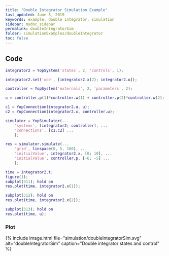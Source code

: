 ```yaml
---
title: "Double Integrator Simulation Example"
last_updated: June 3, 2019
keywords: example, double integrator, simulation
sidebar: mydoc_sidebar
permalink: doubleIntegratorSim
folder: simulationExamples/doubleIntegrator
toc: false
---
```


## Code

```matlab
integrator2 = YopSystem('states', 2, 'controls', 1);

integrator2.set('ode', [integrator2.x(2); integrator2.u]);

controller = YopSystem('externals', 2, 'parameters', 2);

u = controller.p(1)*controller.w(1) + controller.p(2)*controller.w(2);

c1 = YopConnection(integrator2.u, u);
c2 = YopConnection(integrator2.x, controller.w);

simulator = YopSimulator(...
    'systems', [integrator2; controller], ...
    'connections', [c1;c2] ...
    );

res = simulator.simulate(...
    'grid', linspace(0, 5, 100), ...
    'initialValue', integrator2.x, [0; 10], ...
    'initialValue', controller.p, [-6; -5] ...
    );

time = integrator2.t;
figure(1);
subplot(311); hold on
res.plot(time, integrator2.x(1));

subplot(312); hold on
res.plot(time, integrator2.x(2));

subplot(313); hold on
res.plot(time, u);
```

### Plot
{% include image.html file="simulation/doubleIntegratorSim.svg" alt="doubleIntegratorSim" caption="Double integrator states and control" %}
